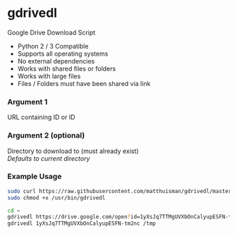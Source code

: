 # gdrivedl
Google Drive Download Script

* Python 2 / 3 Compatible
* Supports all operating systems
* No external dependencies
* Works with shared files or folders
* Works with large files
* Files / Folders must have been shared via link

### Argument 1 ###
URL containing ID or ID

### Argument 2 (optional) ### 
Directory to download to (must already exist)<br/>
*Defaults to current directory*

### Example Usage ###
```bash
sudo curl https://raw.githubusercontent.com/matthuisman/gdrivedl/master/gdrivedl.py --output /usr/bin/gdrivedl
sudo chmod +x /usr/bin/gdrivedl

cd ~
gdrivedl https://drive.google.com/open?id=1yXsJq7TTMgUVXbOnCalyupESFN-tm2nc
gdrivedl 1yXsJq7TTMgUVXbOnCalyupESFN-tm2nc /tmp
```
